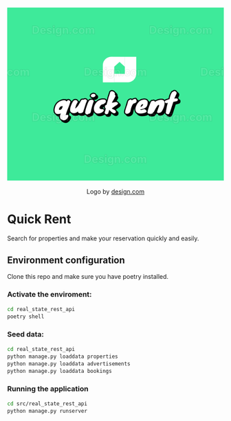 <p align="center">
  <img src="./assets/quick_rent_logo.png" alt="Alt Text">
</p>
<p align="center">Logo by <a href="https://design.com">design.com</a></p>

# Quick Rent

Search for properties and make your reservation quickly and easily.


## Environment configuration
Clone this repo and make sure you have poetry installed.

### Activate the enviroment:
```bash
cd real_state_rest_api
poetry shell
```

### Seed data:
```bash
cd real_state_rest_api
python manage.py loaddata properties
python manage.py loaddata advertisements
python manage.py loaddata bookings
```

### Running the application

```bash
cd src/real_state_rest_api
python manage.py runserver
```